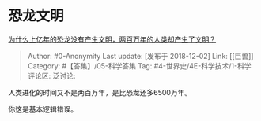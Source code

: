 # 恐龙文明
[为什么上亿年的恐龙没有产生文明，两百万年的人类却产生了文明？](https://www.zhihu.com/question/278203150/answer/543320664)

> Author: #0-Anonymity
> Last update: [发布于 2018-12-02]
> Link: [[巨兽]]
> Category: #【答集】/05-科学答集
> Tag: #4-世界史/4E-科学技术/1-科学
> 评论区:
> 泛讨论:

人类进化的时间又不是两百万年，是比恐龙还多6500万年。

你这是基本逻辑错误。
